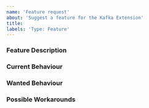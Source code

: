 ```yaml
---
name: 'Feature request'
about: 'Suggest a feature for the Kafka Extension'
title:
labels: 'Type: Feature'
---
```


<!-- Please use markdown (https://guides.github.com/features/mastering-markdown/) semantics throughout the feature description. -->

### Feature Description

<!-- 
    Please provide a description of the feature you envision.
    For example (pseudo-)code snippets showing what it might look like help us understand your suggestion better. 
-->

### Current Behaviour

<!-- Please share the current behaviour of the Kafka Extension around this topic, if applicable. -->

### Wanted Behaviour

<!-- Please described the desired outcome through the Kafka Extension around the suggested feature. -->

### Possible Workarounds

<!-- If applicable, share any workarounds for the described feature. -->
